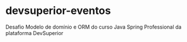 # devsuperior-eventos
Desafio Modelo de domínio e ORM do curso Java Spring Professional da plataforma DevSuperior
